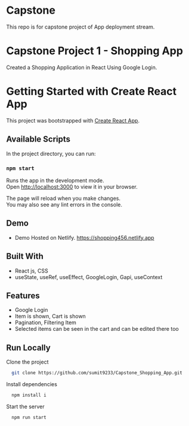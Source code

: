 
# Capstone
This repo is for capstone project of App deployment stream.


# Capstone Project 1 - Shopping App

Created a Shopping Application in React Using Google Login.

# Getting Started with Create React App

This project was bootstrapped with [Create React App](https://github.com/facebook/create-react-app).

## Available Scripts

In the project directory, you can run:

### `npm start`

Runs the app in the development mode.\
Open [http://localhost:3000](http://localhost:3000) to view it in your browser.

The page will reload when you make changes.\
You may also see any lint errors in the console.

## Demo

- Demo Hosted on Netlify.  https://shopping456.netlify.app

## Built With

- React js, CSS
- useState, useRef, useEffect, GoogleLogin, Gapi, useContext


## Features

- Google Login
- Item is shown, Cart is shown
- Pagination, Filtering Item
- Selected items can be seen in the cart and can be edited there too



## Run Locally

Clone the project

```bash
  git clone https://github.com/sumit9233/Capstone_Shopping_App.git
```


Install dependencies

```bash
  npm install i
```

Start the server

```bash
  npm run start
```


